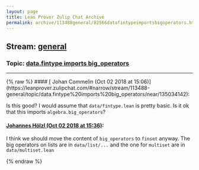 ```yaml
---
layout: page
title: Lean Prover Zulip Chat Archive 
permalink: archive/113488general/82566datafintypeimportsbigoperators.html
---
```


## Stream: [general](https://leanprover-community.github.io/archive/113488general/index.html)
### Topic: [data.fintype imports big_operators](https://leanprover-community.github.io/archive/113488general/82566datafintypeimportsbigoperators.html)

---

<base href="https://leanprover.zulipchat.com">
{% raw %}
#### [ Johan Commelin (Oct 02 2018 at 15:06)](https://leanprover.zulipchat.com/#narrow/stream/113488-general/topic/data.fintype%20imports%20big_operators/near/135034142):
<p>Is this good? I would assume that <code>data/fintype.lean</code> is pretty basic. Is it ok that this imports <code>algebra.big_operators</code>?</p>

#### [ Johannes Hölzl (Oct 02 2018 at 15:36)](https://leanprover.zulipchat.com/#narrow/stream/113488-general/topic/data.fintype%20imports%20big_operators/near/135036126):
<p>I think we should move the content of <code>big_operators</code> to <code>finset</code> anyway. The big operators on lists are in <code>data/list/...</code> and the one for <code>multiset</code> are in <code>data/multiset.lean</code></p>


{% endraw %}
